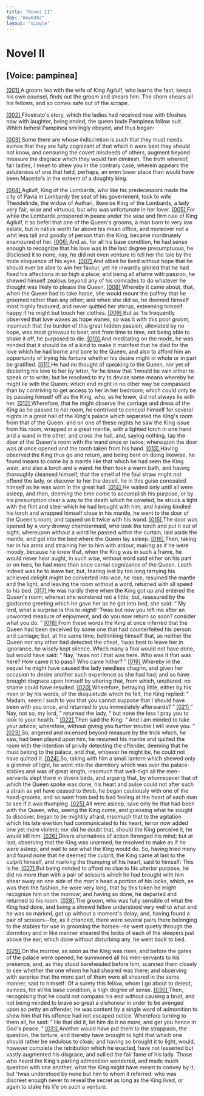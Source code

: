 ```yaml
---
title: "Novel II"
day: "nov0302"
layout: "single"
---
```

<div id="nov0302" type="novella" who="pampinea">
 <h1>
  Novel II
 </h1>
 <p>
  <h2>
   [Voice: pampinea]
  </h2>
 </p>
 <argument>
  <p>
   <a href="{{ site.baseurl }}itDecameron/nov0302#p03020001">
    [001]
   </a>
   A groom lies with the wife of King Agilulf, who learns
 the fact, keeps his own counsel, finds out the groom
 and shears him. The shorn shears all his fellows,
 and so comes safe out of the scrape.
  </p>
 </argument>
 <div3 type="commentary" who="author">
  <p>
   <a href="{{ site.baseurl }}itDecameron/nov0302#p03020002">
    [002]
   </a>
   Filostrato's
   story, which the ladies had received now with
	blushes now with laughter, being ended, the queen bade Pampinea
	follow suit. Which behest Pampinea smilingly obeyed, and thus
	began:
  </p>
 </div3>
 <div3 type="commentary" who="pampinea">
  <p>
   <a href="{{ site.baseurl }}itDecameron/nov0302#p03020003">
    [003]
   </a>
   Some there are whose indiscretion is such that they must needs
	evince that they are fully cognizant of that which it were best
	they should not know, and censuring the covert misdeeds of others,
	augment beyond measure the disgrace which they would fain diminish.
	The truth whereof, fair ladies, I mean to shew you in the contrary
	case, wherein appears the astuteness of one that held, perhaps, an even
	lower place than would have been Masetto's in the esteem of a
	doughty king.
  </p>
 </div3>
 <p>
  <a href="{{ site.baseurl }}itDecameron/nov0302#p03020004">
   [004]
  </a>
  Agilulf, King of the Lombards, who like his predecessors made
 the city of Pavia in Lombardy the seat of his government, took
 to wife Theodelinde, the widow of Authari, likewise King of the
 Lombards, a lady very fair, wise and virtuous, but who was
      unfortunate in her lover.
  <a href="{{ site.baseurl }}itDecameron/nov0302#p03020005">
   [005]
  </a>
  For while the Lombards prospered in
 peace under the wise and firm rule of King Agilulf, it so befell
 that one of the Queen's grooms, a man born to very low estate,
 but in native worth far above his mean office, and moreover not
 a whit less tall and goodly of person than the King, became
 inordinately enamoured of her.
  <a href="{{ site.baseurl }}itDecameron/nov0302#p03020006">
   [006]
  </a>
  And as, for all his base condition,
 he had sense enough to recognize that his love was in the last
  degree presumptuous, he disclosed it to none, nay, he did not even
 venture to tell her the tale by the mute eloquence of his eyes.
  <a href="{{ site.baseurl }}itDecameron/nov0302#p03020007">
   [007]
  </a>
  And albeit he lived without hope that he should ever be able to
 win her favour, yet he inwardly gloried that he had fixed his
 affections in so high a place; and being all aflame with passion,
 he shewed himself zealous beyond any of his comrades to do whatever
 he thought was likely to please the Queen.
  <a href="{{ site.baseurl }}itDecameron/nov0302#p03020008">
   [008]
  </a>
  Whereby it came
 about, that, when the Queen had to take horse, she would mount
 the palfrey that he groomed rather than any other; and when she
 did so, he deemed himself most highly favoured, and never quitted
 her stirrup, esteeming himself happy if he might but touch her
 clothes.
  <a href="{{ site.baseurl }}itDecameron/nov0302#p03020009">
   [009]
  </a>
  But as 'tis frequently observed that love waxes as hope
 wanes, so was it with this poor groom, insomuch that the burden
 of this great hidden passion, alleviated by no hope, was most grievous
 to bear, and from time to time, not being able to shake it off, he
 purposed to die.
  <a href="{{ site.baseurl }}itDecameron/nov0302#p03020010">
   [010]
  </a>
  And meditating on the mode, he was minded
 that it should be of a kind to make it manifest that he died for the
 love which he had borne and bore to the Queen, and also to afford
 him an opportunity of trying his fortune whether his desire might
 in whole or in part be gratified.
  <a href="{{ site.baseurl }}itDecameron/nov0302#p03020011">
   [011]
  </a>
  He had no thought of speaking
 to the Queen, nor yet of declaring his love to her by letter, for he
 knew that 'twould be vain either to speak or to write; but he
 resolved to try to devise some means whereby he might lie with
 the Queen; which end might in no other way be compassed than
 by contriving to get access to her in her bedroom; which could
 only be by passing himself off as the King, who, as he knew, did
 not always lie with her.
  <a href="{{ site.baseurl }}itDecameron/nov0302#p03020012">
   [012]
  </a>
  Wherefore, that he might observe the
 carriage and dress of the King as he passed to her room, he contrived
 to conceal himself for several nights in a great hall of the
 King's palace which separated the King's room from that of the
 Queen: and on one of these nights he saw the King issue from
 his room, wrapped in a great mantle, with a lighted torch in one
 hand and a wand in the other, and cross the hall, and, saying
 nothing, tap the door of the Queen's room with the wand once
 or twice; whereupon the door was at once opened and the torch
 taken from his hand.
  <a href="{{ site.baseurl }}itDecameron/nov0302#p03020013">
   [013]
  </a>
  Having observed the King thus go and
 return, and being bent on doing likewise, he found means to come
 by a mantle like that which he had seen the King wear, and also
  a torch and a wand: he then took a warm bath, and having
 thoroughly cleansed himself, that the smell of the foul straw might
 not offend the lady, or discover to her the deceit, he in this guise
 concealed himself as he was wont in the great hall.
  <a href="{{ site.baseurl }}itDecameron/nov0302#p03020014">
   [014]
  </a>
  He waited
 only until all were asleep, and then, deeming the time come to
 accomplish his purpose, or by his presumption clear a way to the death
 which he coveted, he struck a light with the flint and steel which he
 had brought with him; and having kindled his torch and wrapped
 himself close in his mantle, he went to the door of the Queen's
 room, and tapped on it twice with his wand.
  <a href="{{ site.baseurl }}itDecameron/nov0302#p03020015">
   [015]
  </a>
  The door was opened
 by a very drowsy chambermaid, who took the torch and put it out
 of sight; whereupon without a word he passed within the curtain,
 laid aside the mantle, and got into the bed where the Queen lay
 asleep.
  <a href="{{ site.baseurl }}itDecameron/nov0302#p03020016">
   [016]
  </a>
  Then, taking her in his arms and straining her to him
 with ardour, making as if he were moody, because he knew that,
 when the King was in such a frame, he would never hear aught,
 in such wise, without word said either on his part or on hers,
 he had more than once carnal cognizance of the Queen. Loath
 indeed was he to leave her, but, fearing lest by too long tarrying
 his achieved delight might be converted into woe, he rose, resumed
 the mantle and the light, and leaving the room without a word,
 returned with all speed to his bed.
  <a href="{{ site.baseurl }}itDecameron/nov0302#p03020017">
   [017]
  </a>
  He was hardly there when the
 King got up and entered the Queen's room; whereat she wondered
 not a little; but, reassured by the gladsome greeting which he gave
 her as he got into bed, she said:
  <q direct="unspecified">
   My lord, what a surprise is this
 to-night! 'Twas but now you left me after an unwonted measure
 of enjoyment, and do you now return so soon? consider what you
 do.
  </q>
  <a href="{{ site.baseurl }}itDecameron/nov0302#p03020018">
   [018]
  </a>
  From these words the King at once inferred that the Queen
 had been deceived by some one that had counterfeited his person
 and carriage; but, at the same time, bethinking himself that, as
 neither the Queen nor any other had detected the cheat, 'twas
 best to leave her in ignorance, he wisely kept silence. Which
 many a fool would not have done, but would have said:
  <q direct="unspecified">
   Nay,
 'twas not I that was here. Who was it that was here? How
 came it to pass? Who came hither?
  </q>
  <a href="{{ site.baseurl }}itDecameron/nov0302#p03020019">
   [019]
  </a>
  Whereby in the sequel
 he might have caused the lady needless chagrin, and given her
 occasion to desire another such experience as she had had; and
 so have brought disgrace upon himself by uttering that, from which,
  unuttered, no shame could have resulted.
  <a href="{{ site.baseurl }}itDecameron/nov0302#p03020020">
   [020]
  </a>
  Wherefore, betraying
 little, either by his mien or by his words, of the disquietude which
 he felt, the King replied:
  <q direct="unspecified">
   Madam, seem I such to you that you
 cannot suppose that I should have been with you once, and returned
 to you immediately afterwards?
  </q>
  <a href="{{ site.baseurl }}itDecameron/nov0302#p03020021">
   [021]
  </a>
  <q direct="unspecified">
   Nay, not so, my lord,
  </q>
  returned
 the lady,
  <q direct="unspecified">
   but none the less I pray you to look to your health.
  </q>
  <a href="{{ site.baseurl }}itDecameron/nov0302#p03020022">
   [022]
  </a>
  Then said the King:
  <q direct="unspecified">
   And I am minded to take your advice;
 wherefore, without giving you further trouble I will leave you.
  </q>
  <a href="{{ site.baseurl }}itDecameron/nov0302#p03020023">
   [023]
  </a>
  So, angered and incensed beyond measure by the trick which, he
 saw, had been played upon him, he resumed his mantle and quitted
 the room with the intention of privily detecting the offender,
 deeming that he must belong to the palace, and that, whoever he
 might be, he could not have quitted it.
  <a href="{{ site.baseurl }}itDecameron/nov0302#p03020024">
   [024]
  </a>
  So, taking with him a
 small lantern which shewed only a glimmer of light, he went into
 the dormitory which was over the palace-stables and was of great
 length, insomuch that well-nigh all the men-servants slept there
 in divers beds, and arguing that, by whomsoever that of which the
 Queen spoke was done, his heart and pulse could not after such
 a strain as yet have ceased to throb, he began cautiously with one
 of the head-grooms, and so went from bed to bed feeling at the
 heart of each man to see if it was thumping.
  <a href="{{ site.baseurl }}itDecameron/nov0302#p03020025">
   [025]
  </a>
  All were asleep,
 save only he that had been with the Queen, who, seeing the King
 come, and guessing what he sought to discover, began to be mightily
 afraid, insomuch that to the agitation which his late exertion had
 communicated to his heart, terror now added one yet more violent;
 nor did he doubt that, should the King perceive it, he would kill
 him.
  <a href="{{ site.baseurl }}itDecameron/nov0302#p03020026">
   [026]
  </a>
  Divers alternatives of action thronged his mind; but at last,
 observing that the King was unarmed, he resolved to make as if
 he were asleep, and wait to see what the King would do. So,
 having tried many and found none that he deemed the culprit, the
 King came at last to the culprit himself, and marking the thumping
 of his heart, said to himself: This is he.
  <a href="{{ site.baseurl }}itDecameron/nov0302#p03020027">
   [027]
  </a>
  But being minded to afford
 no clue to his ulterior purpose, he did no more than with a pair of
 scissors which he had brought with him shear away on one side
 of the man's head a portion of his locks, which, as was then the
 fashion, he wore very long, that by this token he might recognize
 him on the morrow; and having so done, he departed and returned
 to his room.
  <a href="{{ site.baseurl }}itDecameron/nov0302#p03020028">
   [028]
  </a>
  The groom, who was fully sensible of what the King
  had done, and being a shrewd fellow understood very well to what
 end he was so marked, got up without a moment's delay; and,
 having found a pair of scissors--for, as it chanced, there were several
 pairs there belonging to the stables for use in grooming the horses--he
 went quietly through the dormitory and in like manner sheared
 the locks of each of the sleepers just above the ear; which done
 without disturbing any, he went back to bed.
 </p>
 <p>
  <a href="{{ site.baseurl }}itDecameron/nov0302#p03020029">
   [029]
  </a>
  On the morrow, as soon as the King was risen, and before the
 gates of the palace were opened, he summoned all his men-servants to
 his presence, and, as they stood bareheaded before him, scanned them
 closely to see whether the one whom he had sheared was there; and
 observing with surprise that the more part of them were all sheared
 in the same manner, said to himself: Of a surety this fellow, whom
 I go about to detect, evinces, for all his base condition, a high degree
 of sense.
  <a href="{{ site.baseurl }}itDecameron/nov0302#p03020030">
   [030]
  </a>
  Then, recognising that he could not compass his end
 without causing a bruit, and not being minded to brave so great a
 dishonour in order to be avenged upon so petty an offender, he was
 content by a single word of admonition to shew him that his offence
 had not escaped notice. Wherefore turning to them all, he said:
  <q direct="unspecified">
   He that did it, let him do it no more, and get you hence in God's
 peace.
  </q>
  <a href="{{ site.baseurl }}itDecameron/nov0302#p03020031">
   [031]
  </a>
  Another would have put them to the strappado, the question,
 the torture, and thereby have brought to light that which one should
 rather be sedulous to cloak; and having so brought it to light, would,
 however complete the retribution which he exacted, have not
 lessened but vastly augmented his disgrace, and sullied the fair fame
 of his lady. Those who heard the King's parting admonition
 wondered, and made much question with one another, what the
 King might have meant to convey by it; but 'twas understood by
 none but him to whom it referred: who was discreet enough never to
 reveal the secret as long as the King lived, or again to stake his life
 on such a venture.
 </p>
</div>
